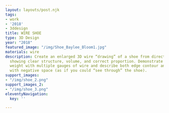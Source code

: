 ```yaml
---
layout: layouts/post.njk
tags:
- work
- '2018'
- 3ddesign
title: WIRE SHOE
type: 3D Design
year: "2018"
featured_image: "/img/Shoe_Baylee_Bloom1.jpg"
materials: wire
description: Create an enlarged 3D wire “drawing” of a shoe from direct observation,
  showing clear structure, volume, and correct proportion. Demonstrate varied line
  weight with multiple gauges of wire and describe both edge contour and cross-contour
  with negative space (as if you could “see through” the shoe).
support_images:
- "/img/shoe_2.png"
support_images_2:
- "/img/shoe_3.png"
eleventyNavigation:
  key: ''

---
```

